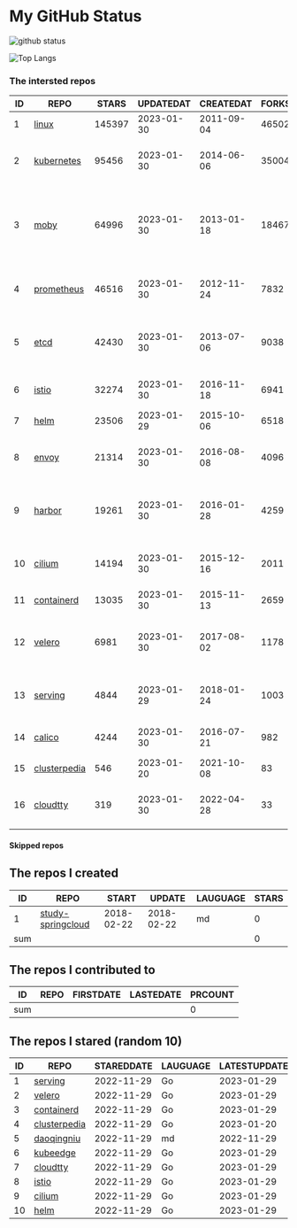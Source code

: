 # My GitHub Status

<img src="https://github-readme-stats-1.yihong0618.vercel.app/api?username=daoqingniu&show_icons=true&&&hide_title=true&count_private=true" alt="github status" />

![Top Langs](https://github-readme-stats-1.yihong0618.vercel.app/api/top-langs/?username=daoqingniu&layout=compact)

<!--START_SECTION:github_repos-->
### The intersted repos
| ID |                              REPO                               | STARS  | UPDATEDAT  | CREATEDAT  | FORKSCOUNT |                                              DESCRIPTIONS                                              |
|----|-----------------------------------------------------------------|--------|------------|------------|------------|--------------------------------------------------------------------------------------------------------|
|  1 | [linux](https://github.com/torvalds/linux)                      | 145397 | 2023-01-30 | 2011-09-04 |      46502 | Linux kernel source tree                                                                               |
|  2 | [kubernetes](https://github.com/kubernetes/kubernetes)          |  95456 | 2023-01-30 | 2014-06-06 |      35004 | Production-Grade Container Scheduling and Management                                                   |
|  3 | [moby](https://github.com/moby/moby)                            |  64996 | 2023-01-30 | 2013-01-18 |      18467 | Moby Project - a collaborative project for the container ecosystem to assemble container-based systems |
|  4 | [prometheus](https://github.com/prometheus/prometheus)          |  46516 | 2023-01-30 | 2012-11-24 |       7832 | The Prometheus monitoring system and time series database.                                             |
|  5 | [etcd](https://github.com/etcd-io/etcd)                         |  42430 | 2023-01-30 | 2013-07-06 |       9038 | Distributed reliable key-value store for the most critical data of a distributed system                |
|  6 | [istio](https://github.com/istio/istio)                         |  32274 | 2023-01-30 | 2016-11-18 |       6941 | Connect, secure, control, and observe services.                                                        |
|  7 | [helm](https://github.com/helm/helm)                            |  23506 | 2023-01-29 | 2015-10-06 |       6518 | The Kubernetes Package Manager                                                                         |
|  8 | [envoy](https://github.com/envoyproxy/envoy)                    |  21314 | 2023-01-30 | 2016-08-08 |       4096 | Cloud-native high-performance edge/middle/service proxy                                                |
|  9 | [harbor](https://github.com/goharbor/harbor)                    |  19261 | 2023-01-30 | 2016-01-28 |       4259 | An open source trusted cloud native registry project that stores, signs, and scans content.            |
| 10 | [cilium](https://github.com/cilium/cilium)                      |  14194 | 2023-01-30 | 2015-12-16 |       2011 | eBPF-based Networking, Security, and Observability                                                     |
| 11 | [containerd](https://github.com/containerd/containerd)          |  13035 | 2023-01-30 | 2015-11-13 |       2659 | An open and reliable container runtime                                                                 |
| 12 | [velero](https://github.com/vmware-tanzu/velero)                |   6981 | 2023-01-30 | 2017-08-02 |       1178 | Backup and migrate Kubernetes applications and their persistent volumes                                |
| 13 | [serving](https://github.com/knative/serving)                   |   4844 | 2023-01-29 | 2018-01-24 |       1003 | Kubernetes-based, scale-to-zero, request-driven compute                                                |
| 14 | [calico](https://github.com/projectcalico/calico)               |   4244 | 2023-01-30 | 2016-07-21 |        982 | Cloud native networking and network security                                                           |
| 15 | [clusterpedia](https://github.com/clusterpedia-io/clusterpedia) |    546 | 2023-01-20 | 2021-10-08 |         83 | The Encyclopedia of Kubernetes clusters                                                                |
| 16 | [cloudtty](https://github.com/cloudtty/cloudtty)                |    319 | 2023-01-30 | 2022-04-28 |         33 | A Friendly Kubernetes CloudShell (Web Terminal) !                                                      |



#### Skipped repos
<!--END_SECTION:github_repos-->

<!--START_SECTION:my_github-->
## The repos I created
| ID  |                                 REPO                                 |   START    |   UPDATE   | LAUGUAGE | STARS |
|-----|----------------------------------------------------------------------|------------|------------|----------|-------|
|   1 | [study-springcloud](https://github.com/daoqingniu/study-springcloud) | 2018-02-22 | 2018-02-22 | md       |     0 |
| sum |                                                                      |            |            |          |     0 |

## The repos I contributed to
| ID  | REPO | FIRSTDATE | LASTEDATE | PRCOUNT |
|-----|------|-----------|-----------|---------|
| sum |      |           |           |       0 |

## The repos I stared (random 10)
| ID |                              REPO                               | STAREDDATE | LAUGUAGE | LATESTUPDATE |
|----|-----------------------------------------------------------------|------------|----------|--------------|
|  1 | [serving](https://github.com/knative/serving)                   | 2022-11-29 | Go       | 2023-01-29   |
|  2 | [velero](https://github.com/vmware-tanzu/velero)                | 2022-11-29 | Go       | 2023-01-29   |
|  3 | [containerd](https://github.com/containerd/containerd)          | 2022-11-29 | Go       | 2023-01-29   |
|  4 | [clusterpedia](https://github.com/clusterpedia-io/clusterpedia) | 2022-11-29 | Go       | 2023-01-20   |
|  5 | [daoqingniu](https://github.com/daoqingniu/daoqingniu)          | 2022-11-29 | md       | 2022-11-29   |
|  6 | [kubeedge](https://github.com/kubeedge/kubeedge)                | 2022-11-29 | Go       | 2023-01-29   |
|  7 | [cloudtty](https://github.com/cloudtty/cloudtty)                | 2022-11-29 | Go       | 2023-01-29   |
|  8 | [istio](https://github.com/istio/istio)                         | 2022-11-29 | Go       | 2023-01-29   |
|  9 | [cilium](https://github.com/cilium/cilium)                      | 2022-11-29 | Go       | 2023-01-29   |
| 10 | [helm](https://github.com/helm/helm)                            | 2022-11-29 | Go       | 2023-01-29   |

<!--END_SECTION:my_github-->

